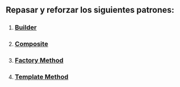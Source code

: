 ## Repasar y reforzar los siguientes patrones:
1. ### <a href="https://refactoring.guru/es/design-patterns/builder">Builder</a>
2. ### <a href="https://refactoring.guru/es/design-patterns/composite">Composite</a>
3. ### <a href="https://refactoring.guru/es/design-patterns/factory-method">Factory Method</a>
4. ### <a href="https://refactoring.guru/es/design-patterns/template-method">Template Method</a>
